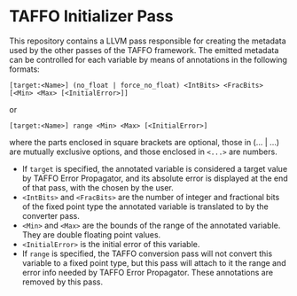 # TAFFO Initializer Pass

This repository contains a LLVM pass responsible for creating the metadata used by the other passes of the TAFFO framework.
The emitted metadata can be controlled for each variable by means of annotations in the following formats:
```
[target:<Name>] (no_float | force_no_float) <IntBits> <FracBits> [<Min> <Max> [<InitialError>]]
```
or
```
[target:<Name>] range <Min> <Max> [<InitialError>]
```
where the parts enclosed in square brackets are optional, those in (... | ...) are mutually exclusive options, and those enclosed in `<...>` are numbers.

- If `target` is specified, the annotated variable is considered a target value by TAFFO Error Propagator, and its absolute error is displayed at the end of that pass, with the <Name> chosen by the user.
- `<IntBits>` and `<FracBits>` are the number of integer and fractional bits of the fixed point type the annotated variable is translated to by the converter pass.
- `<Min>` and `<Max>` are the bounds of the range of the annotated variable. They are double floating point values.
- `<InitialError>` is the initial error of this variable.
- If `range` is specified, the TAFFO conversion pass will not convert this variable to a fixed point type, but this pass will attach to it the range and error info needed by TAFFO Error Propagator.
  These annotations are removed by this pass.

